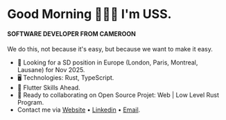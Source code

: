Good Morning 👦🏾🤝 I'm USS.
=======================================================================================================================================

#### SOFTWARE DEVELOPER FROM CAMEROON
We do this, not because it's easy, but because we want to make it easy.

* 👀 Looking for a SD position in Europe (London, Paris, Montreal, Lausane) for Nov 2025.
* 🖥️ Technologies: Rust, TypeScript.
* 🌱 Flutter Skills Ahead.
* 🤝 Ready to collaborating on Open Source Projet: Web | Low Level Rust Program.
* Contact me via [Website](https://uss-franckmekoulou.web.app/) • [Linkedin](https://www.linkedin.com/in/franck-mekoulou/) • [Email](mailto:franckmekoulou.dev@hotmail.com).
